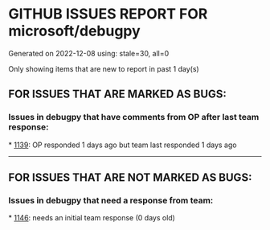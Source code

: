 
# GITHUB ISSUES REPORT FOR microsoft/debugpy


Generated on 2022-12-08 using: stale=30, all=0


Only showing items that are new to report in past 1 day(s)


## FOR ISSUES THAT ARE MARKED AS BUGS:


### Issues in debugpy that have comments from OP after last team response:


\* [1139](https://github.com/microsoft/debugpy/issues/1139 "Unable to debug python files (only on remote server): Timed out waiting for debuggee to spawn"): OP responded 1 days ago but team last responded 1 days ago

---

## FOR ISSUES THAT ARE NOT MARKED AS BUGS:


### Issues in debugpy that need a response from team:


\* [1146](https://github.com/microsoft/debugpy/issues/1146 "Process stops when log message and condition are both set"): needs an initial team response (0 days old)
